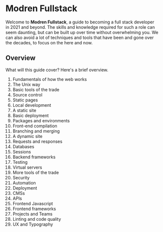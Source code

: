 # Modren Fullstack

Welcome to **Modren Fullstack**, a guide to becoming a full stack developer in 2021 and beyond. The skills and knowledge required for such a role can seem daunting, but can be built up over time without overwhelming you. We can also avoid a lot of techniques and tools that have been and gone over the decades, to focus on the here and now.

## Overview

What will this guide cover? Here's a brief overview.

1. Fundamentals of how the web works
2. The Unix way
3. Basic tools of the trade
4. Source control
5. Static pages
6. Local development
7. A static site
8. Basic deployment
9. Packages and environments
10. Front-end compilation
11. Branching and merging
12. A dynamic site
13. Requests and responses
14. Databases
15. Sessions
16. Backend frameworks
17. Testing
18. Virtual servers
19. More tools of the trade
20. Security
21. Automation
22. Deployment
23. CMSs
24. APIs
25. Frontend Javascript
26. Frontend frameworks
27. Projects and Teams
28. Linting and code quality
29. UX and Typography
